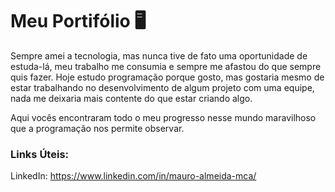 # Meu Portifólio :desktop_computer: 

Sempre amei a tecnologia, mas nunca tive de fato uma oportunidade de estuda-lá, meu trabalho me consumia e sempre me afastou do que sempre quis fazer. Hoje estudo programação porque gosto, mas gostaria mesmo de estar trabalhando no desenvolvimento de algum projeto com uma equipe, nada me deixaria mais contente do que estar criando algo.



Aqui vocês encontraram todo o meu progresso nesse mundo maravilhoso que a programação nos permite observar.



### Links Úteis:

LinkedIn: https://www.linkedin.com/in/mauro-almeida-mca/





